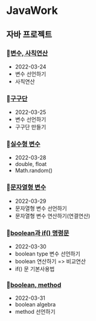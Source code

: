# JavaWork
## 자바 프로젝트


### :seedling:[변수, 사칙연산](https://github.com/hana825/javaworks/tree/master/Java_10_Varriable_02)
 * 2022-03-24
 * 변수 선언하기
 * 사칙연산


### :seedling:[구구단](https://github.com/hana825/javaworks/tree/master/Java_10_Varriable_03)
* 2022-03-25
* 변수 선언하기
* 구구단 만들기


### :seedling:[실수형 변수](https://github.com/hana825/javaworks/tree/master/Java_10_Varriable_04)
* 2022-03-28
* double, float
* Math.random()



### :seedling:[문자열형 변수](https://github.com/hana825/javaworks/tree/master/Java_10_Varriable_05)
* 2022-03-29
* 문자열형 변수 선언하기
* 문자열형 변수 연산하기(연결연산)


### :seedling:[boolean과 if() 명령문](https://github.com/hana825/javaworks/tree/master/Java_10_Varriable_06)
* 2022-03-30
* boolean type 변수 선언하기
* boolean 연산하기 => 비교연산
* if() 문 기본사용법
	
### :seedling:[boolean, method](https://github.com/hana825/javaworks/tree/master/Java_20_Control_01)
* 2022-03-31
* boolean algebra
* method 선언하기